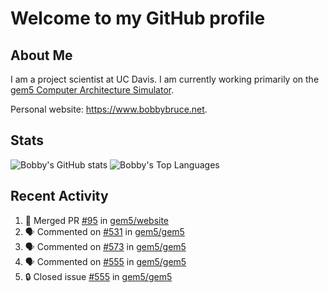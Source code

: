 # Welcome to my GitHub profile

## About Me

I am a project scientist at UC Davis. I am currently working primarily on the [gem5 Computer Architecture Simulator](https://github.com/gem5).

Personal website: <https://www.bobbybruce.net>.

## Stats

![Bobby's GitHub stats](https://github-readme-stats.vercel.app/api?username=bobbyrbruce&show_icons=true&theme=responsive&include_all_commits=true&count_private=true&show=reviews&disable_animations=true)
![Bobby's Top Languages ](https://github-readme-stats.vercel.app/api/top-langs/?username=bobbyrbruce&layout=compact&theme=responsive&count_private=true&langs_count=10&disable_animations=true)

## Recent Activity

<!--START_SECTION:activity-->
1. 🎉 Merged PR [#95](https://github.com/gem5/website/pull/95) in [gem5/website](https://github.com/gem5/website)
2. 🗣 Commented on [#531](https://github.com/gem5/gem5/pull/531#issuecomment-1819578732) in [gem5/gem5](https://github.com/gem5/gem5)
3. 🗣 Commented on [#573](https://github.com/gem5/gem5/pull/573#issuecomment-1819445711) in [gem5/gem5](https://github.com/gem5/gem5)
4. 🗣 Commented on [#555](https://github.com/gem5/gem5/issues/555#issuecomment-1819437536) in [gem5/gem5](https://github.com/gem5/gem5)
5. 🔒 Closed issue [#555](https://github.com/gem5/gem5/issues/555) in [gem5/gem5](https://github.com/gem5/gem5)
<!--END_SECTION:activity-->
